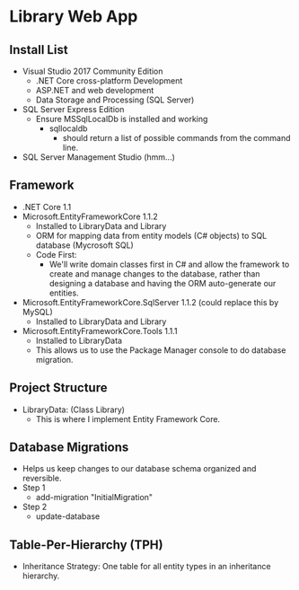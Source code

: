 # Library Web App
## Install List
- Visual Studio 2017 Community Edition
	- .NET Core cross-platform Development
	- ASP.NET and web development
	- Data Storage and Processing (SQL Server)
- SQL Server Express Edition
	- Ensure MSSqlLocalDb is installed and working
		- sqllocaldb
			- should return a list of possible commands from the command line.
- SQL Server Management Studio (hmm...)

## Framework
- .NET Core 1.1
- Microsoft.EntityFrameworkCore 1.1.2
	- Installed to LibraryData and Library
	- ORM for mapping data from entity models (C# objects) to SQL database (Mycrosoft SQL)
	- Code First:
		- We'll write domain classes first in C# and allow the framework to create and manage changes to the database,
		rather than designing a database and having the ORM auto-generate our entities.
- Microsoft.EntityFrameworkCore.SqlServer 1.1.2 (could replace this by MySQL)
	- Installed to LibraryData and Library
- Microsoft.EntityFrameworkCore.Tools 1.1.1
	- Installed to LibraryData
	- This allows us to use the Package Manager console to do database migration.

## Project Structure
- LibraryData: (Class Library) 
	- This is where I implement Entity Framework Core.

## Database Migrations
- Helps us keep changes to our database schema organized and reversible.
- Step 1
	- add-migration "InitialMigration"
- Step 2
	- update-database

## Table-Per-Hierarchy (TPH)
- Inheritance Strategy: One table for all entity types in an inheritance hierarchy.
